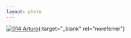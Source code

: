 ```yaml
---
layout: photo
---
```


[![014 Arturo](https://c1.staticflickr.com/1/521/19264571360_07173d257d_c.jpg)](https://www.flickr.com/photos/131440297@N08/19264571360/){:target="_blank" rel="noreferrer"}
